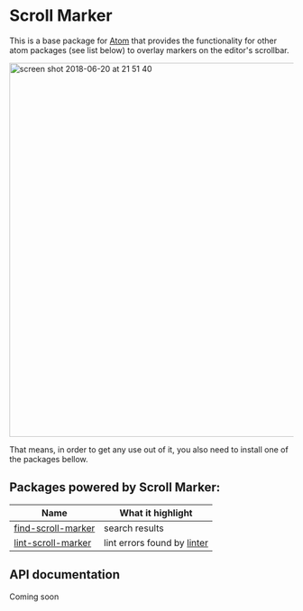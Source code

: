 # Scroll Marker

This is a base package for [Atom](https://atom.io/) that provides the functionality for other atom packages (see list below) to overlay markers on the editor's scrollbar.

<img width="664" alt="screen shot 2018-06-20 at 21 51 40" src="https://user-images.githubusercontent.com/11520795/41678646-40497f28-74d4-11e8-8625-d043f96e9bb8.png">

That means, in order to get any use out of it, you also need to install one of the packages bellow.

## Packages powered by Scroll Marker:

Name | What it highlight
-----|------------------
 [find-scroll-marker](https://atom.io/packages/find-scroll-marker) | search results
 [lint-scroll-marker](https://atom.io/packages/lint-scroll-marker) | lint errors found by [linter](https://atom.io/packages/linter)

## API documentation

 Coming soon
